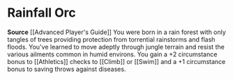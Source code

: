 ﻿---
id: '71'
name: Rainfall Orc
rarity: Common
source: '[[DATABASE/source/Advanced Player''s Guide|Advanced Player''s Guide]]'
trait: null
type: Heritage

---
# Rainfall Orc

**Source** [[Advanced Player's Guide]] 
You were born in a rain forest with only tangles of trees providing protection from torrential rainstorms and flash floods. You've learned to move adeptly through jungle terrain and resist the various ailments common in humid environs. You gain a +2 circumstance bonus to [[Athletics]] checks to [[Climb]] or [[Swim]] and a +1 circumstance bonus to saving throws against diseases.